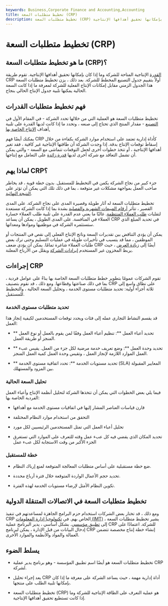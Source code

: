 ```yaml
---
keywords: Business,Corporate Finance and Accounting,Accounting
title: تخطيط متطلبات السعة (CRP)
description: تخطيط متطلبات السعة (CRP) هو عملية التعرف على الطاقة الإنتاجية المتاحة للشركة وما إذا كان بإمكانها تحقيق أهدافها الإنتاجية.
---
```


# تخطيط متطلبات السعة (CRP)
## ما هو تخطيط متطلبات السعة (CRP)؟

[القدرة](/capacity) الإنتاجية المتاحة للشركة وما إذا كان بإمكانها تحقيق أهدافها الإنتاجية. تقوم طريقة CRP أولاً بتقييم جدول التصنيع المخطط للشركة. بعد ذلك ، يزن تخطيط متطلبات السعة هذا الجدول الزمني مقابل إمكانات الإنتاج الفعلية للشركة لمعرفة ما إذا كانت السعة الحالية يمكنها تلبية جدول الإنتاج الحالي بنجاح.

## فهم تخطيط متطلبات القدرات

تخطيط متطلبات السعة هو العملية التي من خلالها تحدد الشركة - في المقام الأول في [التصنيع](/manufacturing-production) - مقدار المنتج الذي تحتاج إلى صنعه ، وتحدد ما إذا كانت لديها القدرة على تلبية أهداف [الإنتاج الخاصة بها.](/manufacturing-production)

يمكنك أيضًا فهم CRP كأداة إدارية تعتمد على استخدام موارد الشركة بكفاءة من خلال إسقاط توقعات الإنتاج بدقة. إذا وجدت الشركة أن طاقتها الإنتاجية غير كافية ، فقد تغير أهدافها الإنتاجية ، أو تتخذ خطوات أخرى لجعل التوقعات تتماشى مع السعة - والتي يمكن أن تشمل التعاقد مع شركة أخرى لديها [قدرة زائدة](/excesscapacity) على التعامل مع إنتاجها.

## لماذا يهم CRP؟

جزء كبير من نجاح الشركة يكمن في التخطيط للمستقبل. بدون خطة قوية ، قد يخاطر صاحب العمل بمواجهة مشكلات غير متوقعة ، بما في ذلك تلك التي يمكن أن تؤثر على [النتيجة النهائية](/bottomline).

تخطيط متطلبات السعة له آثار طويلة وقصيرة المدى على نجاح الشركة. على المدى القصير ، تتأثر [أرقام المبيعات الشهرية والفصلية](/netsales) بشدة بما إذا كانت الشركة مستعدة لتقلبات [طلب العملاء المنتظمة](/demand). غالبًا ما يعني عدم القدرة على تلبية طلب العملاء خسارة العملاء في المنافسة. على المدى الطويل ، يمكن أن يساعد CRP في تحديد المبلغ الذي ستستثمره الشركة في موظفيها وموادها ومعداتها.

يمكن أن يؤدي التناقض بين تقديرات السعة وناتج الإنتاج الفعلي إلى نقص في المنتجات أو الموظفين ، مما قد يتسبب في تأخيرات طويلة في عمليات التسليم وحتى ترك بعض طلبات العملاء شاغرة تمامًا. يمكن أن يؤدي ضعف CRP أيضًا إلى [زيادة العرض](/oversupply) ، حيث يربط المخزون غير المستخدم [إيرادات الشركة](/revenue) ويقلل من الأرباح المعلنة.

## إجراءات CRP

تقوم الشركات عمومًا بتطوير خطط متطلبات السعة الخاصة بها بناءً على عوامل فردية ، بما في ذلك صناعتها وقطاعها. ومع ذلك ، قد نقوم بتصنيف CRP على نطاق واسع إلى ثلاثة أجزاء أولية: تحديد متطلبات مستوى الخدمة ، وتحليل السعة الحالية ، والتخطيط للمستقبل.

### تحديد متطلبات مستوى الخدمة

قد يقسم النشاط التجاري عمله إلى فئات ويحدد توقعات المستخدمين لكيفية إنجاز هذا العمل:

- ** تحديد أعباء العمل **: تنظيم أعباء العمل وفقًا لمن يقوم بالعمل أو نوع العمل المنجز أو طريقة العمل.

- ** تحديد وحدة العمل **: وضع تعريف خدمة مرضية لكل جزء من العمل. يقيس عبء العمل الموارد اللازمة لإنجاز العمل ، وتقيس وحدة العمل كمية العمل المنجز.

- ** تحديد مستويات الخدمة **: تحدد اتفاقية مستوى الخدمة (SLA) المعايير المقبولة بين المزود والمستهلك.

### تحليل السعة الحالية

فيما يلي بعض الخطوات التي يمكن أن تتخذها الشركة لتحليل أنظمة الإنتاج وأعباء العمل الفردية الخاصة بها:

- قارن قياسات العناصر المشار إليها في اتفاقيات مستوى الخدمة مع أهدافها

- التحقق من استخدام موارد النظام المختلفة

- تحليل أعباء العمل التي تمثل المستخدمين الرئيسيين لكل مورد

- تحديد المكان الذي يقضي فيه كل عبء عمل وقته للتعرف على الموارد التي تستغرق الجزء الأكبر من وقت الاستجابة لكل عبء عمل

### خطة للمستقبل

- ضع خطة مستقبلية على أساس متطلبات المعالجة المتوقعة لمنع إرباك النظام.

- تحديد حجم الأعمال الواردة المتوقعة خلال فترة أرباع محددة.

- تكوين النظام الأمثل لإرضاء مستويات الخدمة لهذه الفترة.

## تخطيط متطلبات السعة في الاتصالات المتنقلة الدولية

ومع ذلك ، قد تختار بعض الشركات استخدام حزم البرامج الجاهزة لمساعدتهم في تنفيذ CRP الخاص بهم. في [تكنولوجيا إدارة المعلومات (IMT)](/information-management-technology-imt) ، يشير تخطيط متطلبات السعة إلى [تطبيق مؤسسي](/enterprise-application-integration). بشكل أساسي ، يدير البرنامج عملية CRP للشركة. اعتمادًا على إدخال البيانات من قبل الإدارة ، يمكن لبرنامج CRP إنشاء خطة إنتاج مخصصة تتضمن العمالة والمواد والأنظمة والموارد الأخرى.

## يسلط الضوء

- تخطيط متطلبات السعة هو أيضًا اسم تطبيق المؤسسة - وهو برنامج يدير عملية CRP لشركة.

- يعد إجراء تحليل CRP أداة إدارية مهمة ، حيث يساعد الشركة على معرفة ما إذا كان بإمكانها تلبية الطلب على منتجها.

- تخطيط متطلبات السعة (CRP) هو عملية التعرف على الطاقة الإنتاجية للشركة وما إذا كانت تستطيع تحقيق أهدافها الإنتاجية.

